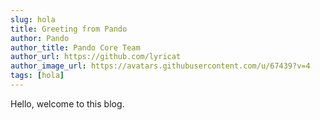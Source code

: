 ```yaml
---
slug: hola
title: Greeting from Pando
author: Pando
author_title: Pando Core Team
author_url: https://github.com/lyricat
author_image_url: https://avatars.githubusercontent.com/u/67439?v=4
tags: [hola]
---
```


Hello, welcome to this blog.

<!--truncate-->


